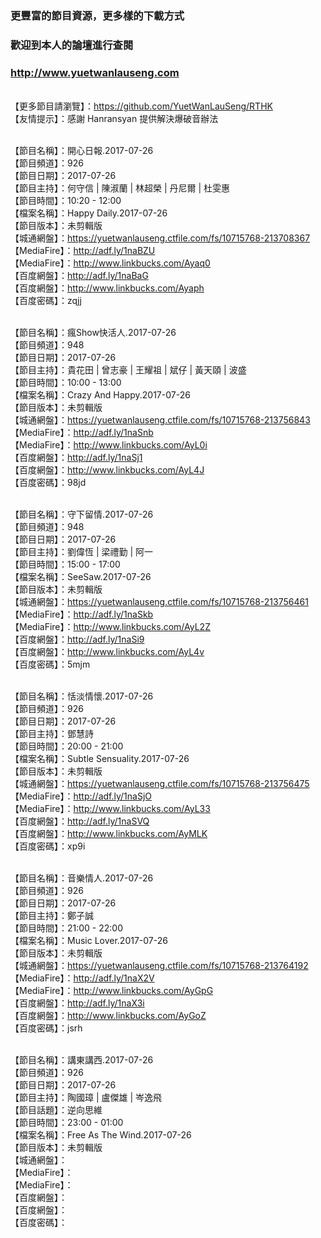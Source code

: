 ### 更豐富的節目資源，更多樣的下載方式
### 歡迎到本人的論壇進行查閱
### http://www.yuetwanlauseng.com

<br>【更多節目請瀏覽】：https://github.com/YuetWanLauSeng/RTHK
<br>【友情提示】：感謝 Hanransyan 提供解決爆破音辦法

<br>【節目名稱】：開心日報.2017-07-26
<br>【節目頻道】：926
<br>【節目日期】：2017-07-26
<br>【節目主持】：何守信 | 陳淑蘭 | 林超榮 | 丹尼爾 | 杜雯惠
<br>【節目時間】：10:20 - 12:00
<br>【檔案名稱】：Happy Daily.2017-07-26
<br>【節目版本】：未剪輯版
<br>【城通網盤】：https://yuetwanlauseng.ctfile.com/fs/10715768-213708367
<br>【MediaFire】：http://adf.ly/1naBZU
<br>【MediaFire】：http://www.linkbucks.com/Ayaq0
<br>【百度網盤】：http://adf.ly/1naBaG
<br>【百度網盤】：http://www.linkbucks.com/Ayaph
<br>【百度密碼】：zqjj

<br>【節目名稱】：瘋Show快活人.2017-07-26
<br>【節目頻道】：948
<br>【節目日期】：2017-07-26
<br>【節目主持】：貴花田 | 曾志豪 | 王耀祖 | 斌仔 | 黃天頤 | 波盛
<br>【節目時間】：10:00 - 13:00
<br>【檔案名稱】：Crazy And Happy.2017-07-26
<br>【節目版本】：未剪輯版
<br>【城通網盤】：https://yuetwanlauseng.ctfile.com/fs/10715768-213756843
<br>【MediaFire】：http://adf.ly/1naSnb
<br>【MediaFire】：http://www.linkbucks.com/AyL0i
<br>【百度網盤】：http://adf.ly/1naSj1
<br>【百度網盤】：http://www.linkbucks.com/AyL4J
<br>【百度密碼】：98jd

<br>【節目名稱】：守下留情.2017-07-26
<br>【節目頻道】：948
<br>【節目日期】：2017-07-26
<br>【節目主持】：劉偉恆 | 梁禮勤 | 阿一
<br>【節目時間】：15:00 - 17:00
<br>【檔案名稱】：SeeSaw.2017-07-26
<br>【節目版本】：未剪輯版
<br>【城通網盤】：https://yuetwanlauseng.ctfile.com/fs/10715768-213756461
<br>【MediaFire】：http://adf.ly/1naSkb
<br>【MediaFire】：http://www.linkbucks.com/AyL2Z
<br>【百度網盤】：http://adf.ly/1naSi9
<br>【百度網盤】：http://www.linkbucks.com/AyL4v
<br>【百度密碼】：5mjm

<br>【節目名稱】：恬淡情懷.2017-07-26
<br>【節目頻道】：926
<br>【節目日期】：2017-07-26
<br>【節目主持】：鄧慧詩
<br>【節目時間】：20:00 - 21:00
<br>【檔案名稱】：Subtle Sensuality.2017-07-26
<br>【節目版本】：未剪輯版
<br>【城通網盤】：https://yuetwanlauseng.ctfile.com/fs/10715768-213756475
<br>【MediaFire】：http://adf.ly/1naSjO
<br>【MediaFire】：http://www.linkbucks.com/AyL33
<br>【百度網盤】：http://adf.ly/1naSVQ
<br>【百度網盤】：http://www.linkbucks.com/AyMLK
<br>【百度密碼】：xp9i

<br>【節目名稱】：音樂情人.2017-07-26
<br>【節目頻道】：926
<br>【節目日期】：2017-07-26
<br>【節目主持】：鄭子誠
<br>【節目時間】：21:00 - 22:00
<br>【檔案名稱】：Music Lover.2017-07-26
<br>【節目版本】：未剪輯版
<br>【城通網盤】：https://yuetwanlauseng.ctfile.com/fs/10715768-213764192
<br>【MediaFire】：http://adf.ly/1naX2V
<br>【MediaFire】：http://www.linkbucks.com/AyGpG
<br>【百度網盤】：http://adf.ly/1naX3i
<br>【百度網盤】：http://www.linkbucks.com/AyGoZ
<br>【百度密碼】：jsrh

<br>【節目名稱】：講東講西.2017-07-26
<br>【節目頻道】：926
<br>【節目日期】：2017-07-26
<br>【節目主持】：陶國璋 | 盧傑雄 | 岑逸飛
<br>【節目話題】：逆向思維
<br>【節目時間】：23:00 - 01:00
<br>【檔案名稱】：Free As The Wind.2017-07-26
<br>【節目版本】：未剪輯版
<br>【城通網盤】：
<br>【MediaFire】：
<br>【MediaFire】：
<br>【百度網盤】：
<br>【百度網盤】：
<br>【百度密碼】：
